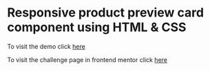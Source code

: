 # Responsive product preview card component using HTML & CSS

To visit the demo click [here](https://ahmed-abbe.github.io/product-preview-card/)

To visit the challenge page in frontend mentor click [here](https://www.frontendmentor.io/challenges/product-preview-card-component-GO7UmttRfa)
